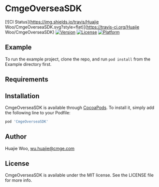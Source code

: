 # CmgeOverseaSDK

[![CI Status](https://img.shields.io/travis/Huajie Woo/CmgeOverseaSDK.svg?style=flat)](https://travis-ci.org/Huajie Woo/CmgeOverseaSDK)
[![Version](https://img.shields.io/cocoapods/v/CmgeOverseaSDK.svg?style=flat)](https://cocoapods.org/pods/CmgeOverseaSDK)
[![License](https://img.shields.io/cocoapods/l/CmgeOverseaSDK.svg?style=flat)](https://cocoapods.org/pods/CmgeOverseaSDK)
[![Platform](https://img.shields.io/cocoapods/p/CmgeOverseaSDK.svg?style=flat)](https://cocoapods.org/pods/CmgeOverseaSDK)

## Example

To run the example project, clone the repo, and run `pod install` from the Example directory first.

## Requirements

## Installation

CmgeOverseaSDK is available through [CocoaPods](https://cocoapods.org). To install
it, simply add the following line to your Podfile:

```ruby
pod 'CmgeOverseaSDK'
```

## Author

Huajie Woo, wu.huajie@cmge.com

## License

CmgeOverseaSDK is available under the MIT license. See the LICENSE file for more info.

